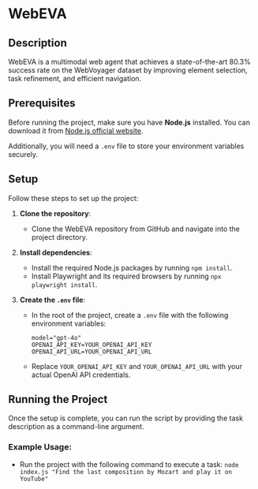 # WebEVA

## Description

WebEVA is a multimodal web agent that achieves a state-of-the-art 80.3% success rate on the WebVoyager dataset by improving element selection, task refinement, and efficient navigation.

## Prerequisites

Before running the project, make sure you have **Node.js** installed. You can download it from [Node.js official website](https://nodejs.org/).

Additionally, you will need a `.env` file to store your environment variables securely.

## Setup

Follow these steps to set up the project:

1. **Clone the repository**:

   - Clone the WebEVA repository from GitHub and navigate into the project directory.

2. **Install dependencies**:

   - Install the required Node.js packages by running `npm install`.
   - Install Playwright and its required browsers by running `npx playwright install`.

3. **Create the `.env` file**:

   - In the root of the project, create a `.env` file with the following environment variables:

     ```
     model="gpt-4o"
     OPENAI_API_KEY=YOUR_OPENAI_API_KEY
     OPENAI_API_URL=YOUR_OPENAI_API_URL
     ```

   - Replace `YOUR_OPENAI_API_KEY` and `YOUR_OPENAI_API_URL` with your actual OpenAI API credentials.

## Running the Project

Once the setup is complete, you can run the script by providing the task description as a command-line argument.

### Example Usage:

- Run the project with the following command to execute a task:
  `node index.js "Find the last composition by Mozart and play it on YouTube"`
